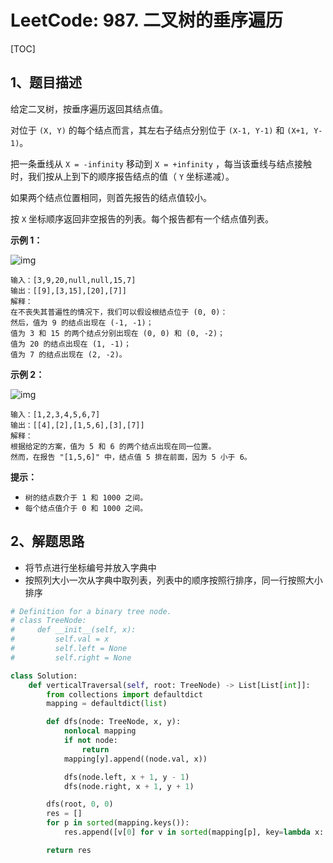 # LeetCode: 987. 二叉树的垂序遍历

[TOC]

## 1、题目描述

给定二叉树，按垂序遍历返回其结点值。

对位于 `(X, Y)` 的每个结点而言，其左右子结点分别位于 `(X-1, Y-1)` 和 `(X+1, Y-1)`。

把一条垂线从 `X = -infinity` 移动到 `X = +infinity` ，每当该垂线与结点接触时，我们按从上到下的顺序报告结点的值（ `Y` 坐标递减）。

如果两个结点位置相同，则首先报告的结点值较小。

按 `X` 坐标顺序返回非空报告的列表。每个报告都有一个结点值列表。

 

**示例 1：**

![img](http://markdown-images-1251766755.cos.ap-beijing.myqcloud.com/notebook/2019-09-06-073227.png)

```
输入：[3,9,20,null,null,15,7]
输出：[[9],[3,15],[20],[7]]
解释： 
在不丧失其普遍性的情况下，我们可以假设根结点位于 (0, 0)：
然后，值为 9 的结点出现在 (-1, -1)；
值为 3 和 15 的两个结点分别出现在 (0, 0) 和 (0, -2)；
值为 20 的结点出现在 (1, -1)；
值为 7 的结点出现在 (2, -2)。
```

**示例 2：**

![img](http://markdown-images-1251766755.cos.ap-beijing.myqcloud.com/notebook/2019-09-06-073235.png)

```
输入：[1,2,3,4,5,6,7]
输出：[[4],[2],[1,5,6],[3],[7]]
解释：
根据给定的方案，值为 5 和 6 的两个结点出现在同一位置。
然而，在报告 "[1,5,6]" 中，结点值 5 排在前面，因为 5 小于 6。
```

**提示：**

- `树的结点数介于 1 和 1000 之间。`
- `每个结点值介于 0 和 1000 之间。`

## 2、解题思路

- 将节点进行坐标编号并放入字典中
- 按照列大小一次从字典中取列表，列表中的顺序按照行排序，同一行按照大小排序



```python
# Definition for a binary tree node.
# class TreeNode:
#     def __init__(self, x):
#         self.val = x
#         self.left = None
#         self.right = None

class Solution:
    def verticalTraversal(self, root: TreeNode) -> List[List[int]]:
        from collections import defaultdict
        mapping = defaultdict(list)

        def dfs(node: TreeNode, x, y):
            nonlocal mapping
            if not node:
                return
            mapping[y].append((node.val, x))

            dfs(node.left, x + 1, y - 1)
            dfs(node.right, x + 1, y + 1)

        dfs(root, 0, 0)
        res = []
        for p in sorted(mapping.keys()):
            res.append([v[0] for v in sorted(mapping[p], key=lambda x: (x[1], x[0]))])

        return res
```

